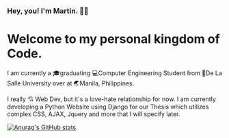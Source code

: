 ### Hey, you! I'm Martin. 👋😄

# Welcome to my personal kingdom of Code.

I am currently a 🎓graduating 💻Computer Engineering Student from 🏹De La Salle University over at 🌏Manila, Philippines.

I really 💘 Web Dev, but it's a love-hate relationship for now. I am currently developing a Python Website using Django for our Thesis which utilizes complex CSS, AJAX, Jquery and more that I will specify later.

[![Anurag's GitHub stats](https://github-readme-stats.vercel.app/api?username=Martin-Enghoy)](https://github.com/anuraghazra/github-readme-stats)
